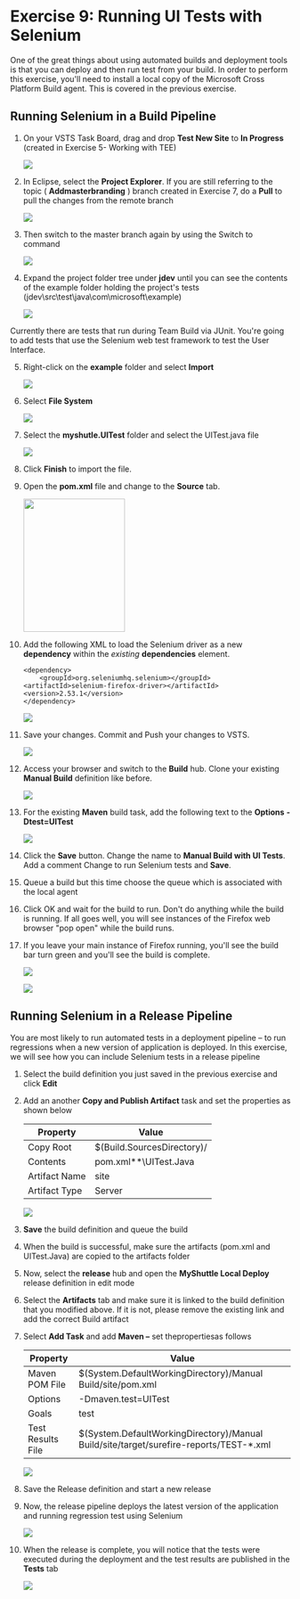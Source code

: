 
# Exercise 9: Running UI Tests with Selenium

One of the great things about using automated builds and deployment tools is that you can deploy and then run test from your build. In order to perform this exercise, you&#39;ll need to install a local copy of the Microsoft Cross Platform Build agent. This is covered in the previous exercise.

## Running Selenium in a Build Pipeline

1. On your VSTS Task Board, drag and drop **Test New Site** to **In Progress** (created in Exercise 5- Working with TEE)

    ![](https://github.com/hsachinraj/vsts-javavmlabs/blob/master/HoLs/images/selenium/image002.png?raw=true)

2. In Eclipse, select the **Project Explorer**. If you are still referring to the topic ( **Addmasterbranding** ) branch created in Exercise 7, do a **Pull** to pull the changes from the remote branch

    ![](https://github.com/hsachinraj/vsts-javavmlabs/blob/master/HoLs/images/selenium/image003.jpg?raw=true)

3. Then switch to the master branch again by using the Switch to command

    ![](https://github.com/hsachinraj/vsts-javavmlabs/blob/master/HoLs/images/selenium/image004.png?raw=true)

3. Expand the project folder tree under **jdev** until you can see the contents of the example folder holding the project&#39;s tests (jdev\src\test\java\com\microsoft\example)

    ![](https://github.com/hsachinraj/vsts-javavmlabs/blob/master/HoLs/images/selenium/image005.jpg?raw=true)


Currently there are tests that run during Team Build via JUnit. You&#39;re going to add tests that use the Selenium web test framework to test the User Interface.

5. Right-click on the **example** folder and select **Import**

    ![](https://github.com/hsachinraj/vsts-javavmlabs/blob/master/HoLs/images/selenium/image006.jpg?raw=true)

6. Select **File System**

    ![](https://github.com/hsachinraj/vsts-javavmlabs/blob/master/HoLs/images/selenium/image007.jpg?raw=true)

7. Select the **myshutle.UITest** folder and select the UITest.java file

    ![](https://github.com/hsachinraj/vsts-javavmlabs/blob/master/HoLs/images/selenium/image008.jpg?raw=true)

8. Click **Finish**  to import the file.
9. Open the **pom.xml** file and change to the **Source** tab.

    <img src="./images/selenium/image008a" width="182" height="239" />
    
    

10. Add the following XML to load the Selenium driver as a new **dependency** within the _existing_ **dependencies** element.

        <dependency>
            <groupId>org.seleniumhq.selenium></groupId>
        <artifactId>selenium-firefox-driver></artifactId>
        <version>2.53.1</version>
        </dependency>
        
        
    ![](https://github.com/hsachinraj/vsts-javavmlabs/blob/master/HoLs/images/selenium/image009.jpg?raw=true)

11. Save your changes. Commit and Push your changes to VSTS.

    ![](https://github.com/hsachinraj/vsts-javavmlabs/blob/master/HoLs/images/selenium/image010.jpg?raw=true)

12. Access your browser and switch to the **Build** hub. Clone your existing **Manual Build** definition like before.

    ![](https://github.com/hsachinraj/vsts-javavmlabs/blob/master/HoLs/images/selenium/image011.png?raw=true)


13. For the existing **Maven** build task, add the following text to the **Options**  **-Dtest=UITest**

    ![](https://github.com/hsachinraj/vsts-javavmlabs/blob/master/HoLs/images/selenium/image012.jpg?raw=true)


14. Click the **Save** button. Change the name to **Manual Build with UI Tests**. Add a comment Change to run Selenium tests and **Save**.
2. Queue a build but this time choose the queue which is associated with the local agent
3. Click OK and wait for the build to run. Don&#39;t do anything while the build is running. If all goes well, you will see instances of the Firefox web browser &quot;pop open&quot; while the build runs.
4. If you leave your main instance of Firefox running, you&#39;ll see the build bar turn green and you&#39;ll see the build is complete.

    ![](https://github.com/hsachinraj/vsts-javavmlabs/blob/master/HoLs/images/selenium/image013.jpg?raw=true)

     ![](https://github.com/hsachinraj/vsts-javavmlabs/blob/master/HoLs/images/selenium/image014.jpg?raw=true)

## Running Selenium in a Release Pipeline

You are most likely to run automated tests in a deployment pipeline – to run regressions when a new version of application is deployed. In this exercise, we will see how you can include Selenium tests in a release pipeline

1. Select the build definition you just saved in the previous exercise and click **Edit**
2. Add an another **Copy and Publish Artifact** task and set the properties as shown below

    | **Property** | **Value** |
    | --- | --- |
    | Copy Root | $(Build.SourcesDirectory)/ |
    | Contents | pom.xml\*\*\UITest.Java |
    | Artifact Name | site |
    | Artifact Type | Server |

    ![](https://github.com/hsachinraj/vsts-javavmlabs/blob/master/HoLs/images/selenium/image015.jpg?raw=true)


1. **Save** the build definition and queue the build
2. When the build is successful, make sure the artifacts (pom.xml and UITest.Java) are copied to the artifacts folder
3. Now, select the **release** hub and open the **MyShuttle Local Deploy** release definition in edit mode
4. Select the **Artifacts** tab and make sure it is linked to the build definition that you modified above. If it is not, please remove the existing link and add the correct Build artifact
5. Select **Add Task** and add **Maven –** set thepropertiesas follows

    | **Property** | **Value** |
    | --- | --- |
    | Maven POM File | $(System.DefaultWorkingDirectory)/Manual Build/site/pom.xml |
    | Options | -Dmaven.test=UITest |
    | Goals | test |
    | Test Results File | $(System.DefaultWorkingDirectory)/Manual Build/site/target/surefire-reports/TEST-\*.xml |

    ![](https://github.com/hsachinraj/vsts-javavmlabs/blob/master/HoLs/images/selenium/image016.jpg?raw=true)


1. Save the Release definition and start a new release
2. Now, the release pipeline deploys the latest version of the application and running regression test using Selenium

    ![](https://github.com/hsachinraj/vsts-javavmlabs/blob/master/HoLs/images/selenium/image017.jpg?raw=true)

1. When the release is complete, you will notice that the tests were executed during the deployment and the test results are published in the **Tests** tab

    ![](https://github.com/hsachinraj/vsts-javavmlabs/blob/master/HoLs/images/selenium/image018.jpg?raw=true)

 


 



 
